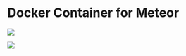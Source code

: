 # Docker Container for Meteor

[![](https://images.microbadger.com/badges/image/ryanhanwu/docker-meteor.svg)](https://microbadger.com/images/ryanhanwu/docker-meteor "Get your own image badge on microbadger.com")

[![](https://images.microbadger.com/badges/version/ryanhanwu/docker-meteor.svg)](https://microbadger.com/images/ryanhanwu/docker-meteor "Get your own version badge on microbadger.com")

